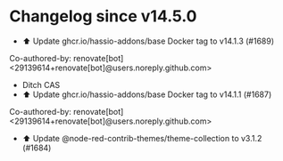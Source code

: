 # Changelog since v14.5.0
- ⬆️ Update ghcr.io/hassio-addons/base Docker tag to v14.1.3 (#1689)

Co-authored-by: renovate[bot] <29139614+renovate[bot]@users.noreply.github.com> 
- Ditch CAS 
- ⬆️ Update ghcr.io/hassio-addons/base Docker tag to v14.1.1 (#1687)

Co-authored-by: renovate[bot] <29139614+renovate[bot]@users.noreply.github.com> 
- ⬆️ Update @node-red-contrib-themes/theme-collection to v3.1.2 (#1684) 
